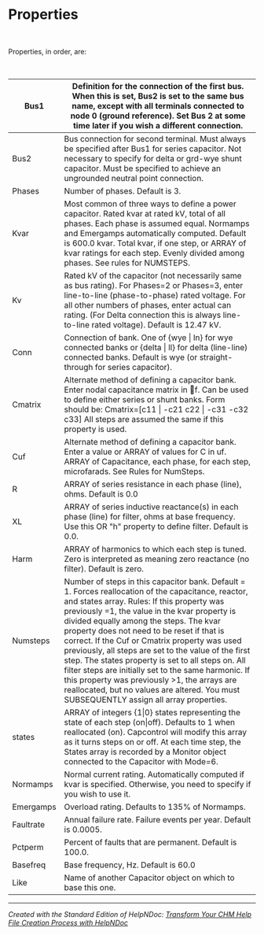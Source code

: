 # Properties

&nbsp;

Properties, in order, are:

&nbsp;

| Bus1 | Definition for the connection of the first bus. When this is set, Bus2 is set to the same bus name, except with all terminals connected to node 0 (ground reference). Set Bus 2 at some time later if you wish a different connection. |
| --- | --- |
| Bus2 | Bus connection for second terminal. Must always be specified after Bus1 for series capacitor. Not necessary to specify for delta or grd-wye shunt capacitor. Must be specified to achieve an ungrounded neutral point connection. |
| Phases | Number of phases. Default is 3. |
| Kvar | Most common of three ways to define a power capacitor. Rated kvar at rated kV, total of all phases. Each phase is assumed equal. Normamps and Emergamps automatically computed. Default is 600.0 kvar. Total kvar, if one step, or ARRAY of kvar ratings for each step. Evenly divided among phases. See rules for NUMSTEPS. |
| Kv | Rated kV of the capacitor (not necessarily same as bus rating). For Phases=2 or Phases=3, enter line-to-line (phase-to-phase) rated voltage. For all other numbers of phases, enter actual can rating. (For Delta connection this is always line-to-line rated voltage). Default is 12.47 kV. |
| Conn | Connection of bank. One of {wye \| ln} for wye connected banks or {delta \| ll} for delta (line-line) connected banks. Default is wye (or straight-through for series capacitor). |
| Cmatrix | Alternate method of defining a capacitor bank. Enter nodal capacitance matrix in f. Can be used to define either series or shunt banks. Form should be: Cmatrix=\[c11 \| -c21 c22 \| -c31 -c32 c33\] All steps are assumed the same if this property is used. |
| Cuf | Alternate method of defining a capacitor bank. Enter a value or ARRAY of values for C in uf. ARRAY of Capacitance, each phase, for each step, microfarads. See Rules for NumSteps. |
| R | ARRAY of series resistance in each phase (line), ohms. Default is 0.0 |
| XL | ARRAY of series inductive reactance(s) in each phase (line) for filter, ohms at base frequency. Use this OR "h" property to define filter. Default is 0.0. |
| Harm | ARRAY of harmonics to which each step is tuned. Zero is interpreted as meaning zero reactance (no filter). Default is zero. |
| Numsteps | Number of steps in this capacitor bank. Default = 1. Forces reallocation of the capacitance, reactor, and states array. Rules: If this property was previously =1, the value in the kvar property is divided equally among the steps. The kvar property does not need to be reset if that is correct. If the Cuf or Cmatrix property was used previously, all steps are set to the value of the first step. The states property is set to all steps on. All filter steps are initially set to the same harmonic. If this property was previously \>1, the arrays are reallocated, but no values are altered. You must SUBSEQUENTLY assign all array properties. |
| states | ARRAY of integers {1\|0} states representing the state of each step (on\|off). Defaults to 1 when reallocated (on). Capcontrol will modify this array as it turns steps on or off. At each time step, the States array is recorded by a Monitor object connected to the Capacitor with Mode=6. |
| Normamps | Normal current rating. Automatically computed if kvar is specified. Otherwise, you need to specify if you wish to use it. |
| Emergamps | Overload rating. Defaults to 135% of Normamps. |
| Faultrate | Annual failure rate. Failure events per year. Default is 0.0005. |
| Pctperm | Percent of faults that are permanent. Default is 100.0. |
| Basefreq | Base frequency, Hz. Default is 60.0 |
| Like | Name of another Capacitor object on which to base this one. |



***
_Created with the Standard Edition of HelpNDoc: [Transform Your CHM Help File Creation Process with HelpNDoc](<https://www.helpndoc.com/feature-tour/create-chm-help-files/>)_
